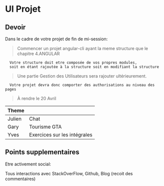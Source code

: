 # UI Projet

## Devoir 

Dans le cadre de votre projet de fin de mi-session: 

> Commencer un projet angular-cli ayant la meme structure que le chapitre 4.ANGULAR

```
  Votre structure doit etre composée de vos propres modules, 
  soit en étant rajoutée à la structure soit en modifiant la structure
```

> Une partie Gestion des Utilisateurs sera rajouter ultérieurement.

```
  Votre projet devra donc comporter des authorisations au niveau des pages
```

> À rendre le 20 Avril

| Theme   |                               |
|:--------|:------------------------------|
| Julien  | Chat                          |
| Gary    | Tourisme GTA                  |
| Yves    | Exercices sur les intégrales  |

## Points supplementaires

Etre activement social:

Tous interactions avec StackOverFlow, Github, Blog (recoit des commentaires)




